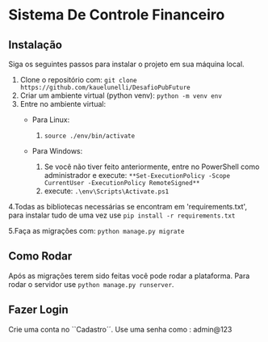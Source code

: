 # Sistema De Controle Financeiro


## Instalação

Siga os seguintes passos para instalar o projeto em sua máquina local.

1. Clone o repositório com: ``git clone https://github.com/kauelunelli/DesafioPubFuture``
2. Criar um ambiente virtual (python venv): ``python -m venv env``
3. Entre no ambiente virtual:
    - Para Linux:
      1. ``source ./env/bin/activate``
      
    - Para Windows:
      1. Se você não tiver feito anteriormente, entre no PowerShell como administrador e execute: ``**Set-ExecutionPolicy -Scope CurrentUser -ExecutionPolicy RemoteSigned**``
      2. execute: ``.\env\Scripts\Activate.ps1``
      
4.Todas as bibliotecas necessárias se encontram em 'requirements.txt', para instalar tudo de uma vez use `pip install -r requirements.txt`



5.Faça as migrações com: ``python manage.py migrate``

## Como Rodar

Após as migrações terem sido feitas você pode rodar a plataforma. Para rodar o servidor use ``python manage.py runserver``.


## Fazer Login

Crie uma conta no ``Cadastro´´.
Use uma senha como : admin@123
